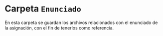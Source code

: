 # Carpeta `Enunciado`

En esta carpeta se guardan los archivos relacionados con el enunciado de la asignación, con el fin de tenerlos como referencia.
